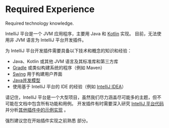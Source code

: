 <!-- Copyright 2000-2024 JetBrains s.r.o. and contributors. Use of this source code is governed by the Apache 2.0 license. -->

# Required Experience

<link-summary>Required technology knowledge.</link-summary>

IntelliJ 平台是一个 JVM 应用程序，主要用 Java 和 [Kotlin](https://kotlinlang.org) 实现。
目前，无法使用非 JVM 语言为 IntelliJ 平台开发插件。

为 IntelliJ 平台开发插件需要具备以下技术和概念的知识和经验：

- Java、Kotlin 或其他 JVM 语言及其标准库和第三方库
- [Gradle](https://gradle.org/) 或类似构建系统的程序（例如 Maven）
- [Swing](https://en.wikipedia.org/wiki/Swing_(Java)) 用于构建用户界面
- [Java并发模型](https://docs.oracle.com/javase/tutorial/essential/concurrency/index.html)
- 使用基于 IntelliJ 平台的 IDE 的经验（例如 [IntelliJ IDEA](https://www.jetbrains.com/idea/)）

请记住，IntelliJ 平台是一个大型项目，虽然我们尽力涵盖尽可能多的主题，但不可能在文档中包含所有功能和用例。
开发插件有时需要深入研究 [IntelliJ 平台代码](https://github.com/JetBrains/intellij-community) 并分析[其他插件中的示例实现](https://jb.gg/ipe) 。

强烈建议您在开始插件实现之前熟悉 [](explore_api.md) 部分。

<include from="intellij_platform.md" element-id="pluginAlternatives"/>
